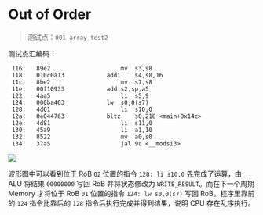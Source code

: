 Out of Order
===
> 测试点：`001_array_test2`

测试点汇编码：
```
 116:	89e2                	mv	s3,s8
 118:	010c0a13          	addi	s4,s8,16
 11c:	8be2                	mv	s7,s8
 11e:	00f10933          	add	s2,sp,a5
 122:	4aa5                	li	s5,9
 124:	000ba403          	lw	s0,0(s7)
 128:	4d01                	li	s10,0
 12a:	0e044763          	bltz	s0,218 <main+0x14c>
 12e:	4d81                	li	s11,0
 130:	45a9                	li	a1,10
 132:	8522                	mv	a0,s0
 134:	37a5                	jal	9c <__modsi3>
```

![](https://notes.sjtu.edu.cn/uploads/upload_60ca3e2fa4147c36a8cb944cef4b4121.png)

波形图中可以看到位于 RoB `02` 位置的指令 `128: li s10,0` 先完成了运算，由 ALU 将结果 `00000000` 写回 RoB 并将状态修改为 `WRITE_RESULT`。而在下一个周期 Memory 才将位于 RoB `01` 位置的指令 `124: lw s0,0(s7)` 写回 RoB。程序里靠前的 `124` 指令比靠后的 `128` 指令后执行完成并得到结果，说明 CPU 存在乱序执行。
